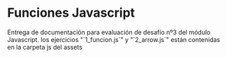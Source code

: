<h1>Funciones Javascript</h1>
<p> Entrega de documentación para evaluación de desafío nº3 del módulo Javascript.
los ejercicios "`1_funcion.js`" y "`2_arrow.js`" están contenidas en la carpeta js del assets</p>
